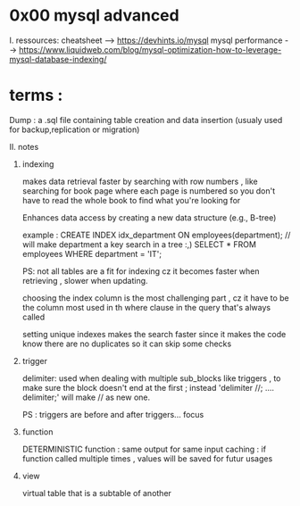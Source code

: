 # 0x00 mysql advanced
I. ressources:
cheatsheet --> https://devhints.io/mysql
mysql performance --> https://www.liquidweb.com/blog/mysql-optimization-how-to-leverage-mysql-database-indexing/

# terms :
Dump : a .sql file containing table creation and data insertion (usualy used for backup,replication or migration)





II. notes
1. indexing

    makes data retrieval faster by searching with row numbers , 
    like searching for book page where each page is numbered 
    so you don't have to read the whole book to find what you're looking for 

    Enhances data access by creating a new data structure (e.g., B-tree)

    example :
        CREATE INDEX idx_department ON employees(department);
        // will make department a key search in a tree :,) 
        SELECT * FROM employees WHERE department = 'IT';

    PS: not all tables are a fit for indexing cz it becomes faster
    when retrieving , slower when updating.

    choosing the index column is the most challenging part ,
    cz it have to be the column most used in th where clause 
    in the query that's always called 

    setting unique indexes makes the search faster since it
    makes the code know there are no duplicates so it can skip some checks 

2. trigger

    delimiter:
        used when dealing with multiple sub_blocks like triggers , 
        to make sure the block doesn't end at the first ; 
        instead 'delimiter //; .... delimiter;' will make // as new one.

    PS : triggers are before and after triggers... focus

3. function

    DETERMINISTIC function : same output for same input 
    caching : if function called multiple times , values will be saved for futur usages 

4. view

    virtual table that is a subtable of another
    

